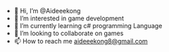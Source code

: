 - 👋 Hi, I’m @Aideeekong
- 👀 I’m interested in game development
- 🌱 I’m currently learning c# programming Language
- 💞️ I’m looking to collaborate on games
- 📫 How to reach me aideeekong8@gmail.com

<!---
Aideeekong/Aideeekong is a ✨ special ✨ repository because its `README.md` (this file) appears on your GitHub profile.
You can click the Preview link to take a look at your changes.
--->
